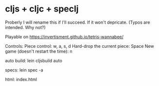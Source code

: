 # cljs + cljc + speclj
Proberly I will rename this if I'll succeed. If it won't depricate. (Typos are intended. Why not?)

Playable on https://invertisment.github.io/tetris-wannabee/

Controls:
Piece control: w, a, s, d
Hard-drop the current piece: Space
New game (doesn't restart the time): n


auto build:
lein cljsbuild auto

specs:
lein spec -a

html:
index.html
